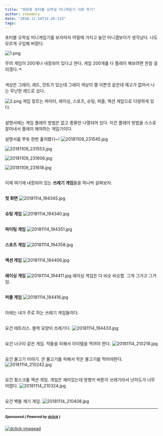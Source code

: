 ```yaml
---
title: "쌍문동 포터블 오락실 미니게임기 사용 후기"
author: steemory
date: "2018-11-14T12:26:12Z"
tags:
---
```

포터블 오락실 미니게임기를 보자마자 어릴때 가지고 놀던 미니겜보이가 생각났다. 나도 모르게 구입해 버렸다.

![1.png](https://s3.ap-northeast-2.amazonaws.com/dclick/image/steemory/1542196685396.png)

무려 게임이 200개나 내장되어 있다고 한다. 게임 200개를 다 플레이 해보려면 한참 걸리겠다.ㅋ

<br>색상은 그레이, 레드, 민트가 있는데 그레이 색상이 젤 이쁜것 같은데 재고가 없어서 나는 무난한 레드로 샀다. 

![2.png](https://s3.ap-northeast-2.amazonaws.com/dclick/image/steemory/1542197113954.png)
게임 장르는 파이터, 레이싱, 스포츠, 슈팅, 퍼즐, 액션 게임으로 다양하게 있다.

<br>설명서에는 게임 플레이 방법은 없고 종류만 나열되어 있다. 이건 플레이 방법을 스스로 알아내서 플레이 해야하는 게임기이다.

설명서를 쭈욱 한번 훑어봤다~!
![20181109_231545.jpg](https://s3.ap-northeast-2.amazonaws.com/dclick/image/steemory/1542197367109.jpg)

![20181109_231553.jpg](https://s3.ap-northeast-2.amazonaws.com/dclick/image/steemory/1542197383248.jpg)

![20181109_231606.jpg](https://s3.ap-northeast-2.amazonaws.com/dclick/image/steemory/1542197442450.jpg)

![20181109_231618.jpg](https://s3.ap-northeast-2.amazonaws.com/dclick/image/steemory/1542197421093.jpg)

<br>이제 여기에 내장되어 있는 **쓰레기 게임**들을 하나씩 살펴보자.

<br>**첫 화면**
![20181114_194345.jpg](https://s3.ap-northeast-2.amazonaws.com/dclick/image/steemory/1542197588830.jpg)

<br>**슈팅 게임**
![20181114_194340.jpg](https://s3.ap-northeast-2.amazonaws.com/dclick/image/steemory/1542198184118.jpg)

<br>**파이팅 게임**
![20181114_194351.jpg](https://s3.ap-northeast-2.amazonaws.com/dclick/image/steemory/1542198032556.jpg)

<br>**스포츠 게임**
![20181114_194358.jpg](https://s3.ap-northeast-2.amazonaws.com/dclick/image/steemory/1542198075409.jpg)

<br>**액션 게임**
![20181114_194406.jpg](https://s3.ap-northeast-2.amazonaws.com/dclick/image/steemory/1542198101710.jpg)

<br>**레이싱 게임**
![20181114_194411.jpg](https://s3.ap-northeast-2.amazonaws.com/dclick/image/steemory/1542198132998.jpg)
레이싱 게임은 다 비슷 비슷함. 그게 그거고 그거임.

<br>**퍼즐 게임**
![20181114_194416.jpg](https://s3.ap-northeast-2.amazonaws.com/dclick/image/steemory/1542198161030.jpg)


<br>아래는 내가 주로 하는 쓰레기 게임들이다.

<br>요건 테트리스. 블럭 모양이 쓰레기다.
![20181114_194433.jpg](https://s3.ap-northeast-2.amazonaws.com/dclick/image/steemory/1542198246453.jpg)

<br>요건 너구리 같은 게임. 적들을 피해서 아이템을 먹어야 한다.
![20181114_210218.jpg](https://s3.ap-northeast-2.amazonaws.com/dclick/image/steemory/1542198255647.jpg)

<br>요건 물고기 이야기. 큰 물고기를 피해서 작은 물고기를 먹어야한다.
![20181114_210242.jpg](https://s3.ap-northeast-2.amazonaws.com/dclick/image/steemory/1542198269999.jpg)

<br>요건 횡스크롤 액션 게임. 게임은 재미있는데 방향키 버튼이 쓰레기라서 난이도가 너무 어렵다.
![20181114_210324.jpg](https://s3.ap-northeast-2.amazonaws.com/dclick/image/steemory/1542198255645.jpg)

<br>요건 벽돌 깨기 게임.
![20181114_210408.jpg](https://s3.ap-northeast-2.amazonaws.com/dclick/image/steemory/1542198255680.jpg)

---

#####  <sub> **Sponsored ( Powered by [dclick](https://www.dclick.io) )** </sub>
[![dclick-imagead](https://steemitimages.com/0x0/https://s3.ap-northeast-2.amazonaws.com/dclick/image/kws4679/1541171010516.jpeg)](https://api.dclick.io/v1/c?x=eyJhbGciOiJIUzI1NiIsInR5cCI6IkpXVCJ9.eyJjIjoic3RlZW1vcnkiLCJzIjoiLS0xNTQyMTk4MzcxODMwIiwiYSI6WyJpLTE4Il0sInVybCI6Imh0dHBzOi8va3IudHJpcHN0ZWVtLmNvbSIsImlhdCI6MTU0MjE5ODM3MSwiZXhwIjoxODU3NTU4MzcxfQ.86TgapSVJ9YIhNWXa7QC-BAe3tylxYqKOo2x1eMQDb4)